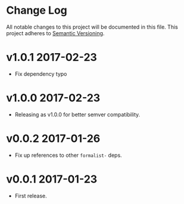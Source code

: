 # Change Log

All notable changes to this project will be documented in this file.
This project adheres to [Semantic Versioning](http://semver.org/).

# v1.0.1 2017-02-23

* Fix dependency typo

# v1.0.0 2017-02-23

* Releasing as v1.0.0 for better semver compatibility.

# v0.0.2 2017-01-26

* Fix up references to other `formalist-` deps.

# v0.0.1 2017-01-23

* First release.
